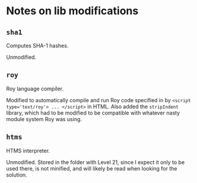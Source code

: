# Notes on lib modifications

## `sha1`

Computes SHA-1 hashes.

Unmodified.

## `roy`

Roy language compiler.

Modified to automatically compile and run Roy code specified in by
`<script type='text/roy'> ... </script>` in HTML. Also added the `stripIndent`
library, which had to be modified to be compatible with whatever nasty module
system Roy was using.

## `htms`

HTMS interpreter.

Unmodified. Stored in the folder with Level 21, since I expect it only to be
used there, is not minified, and will likely be read when looking for the
solution.
